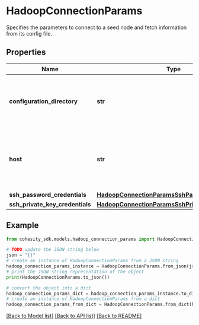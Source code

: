 # HadoopConnectionParams

Specifies the parameters to connect to a seed node and fetch information from its config file.

## Properties

Name | Type | Description | Notes
------------ | ------------- | ------------- | -------------
**configuration_directory** | **str** | The directory containing the application specific config file. . | 
**host** | **str** | IP or hostname of any host from which the  configuration file can be read. | 
**ssh_password_credentials** | [**HadoopConnectionParamsSshPasswordCredentials**](HadoopConnectionParamsSshPasswordCredentials.md) |  | [optional] 
**ssh_private_key_credentials** | [**HadoopConnectionParamsSshPrivateKeyCredentials**](HadoopConnectionParamsSshPrivateKeyCredentials.md) |  | [optional] 

## Example

```python
from cohesity_sdk.models.hadoop_connection_params import HadoopConnectionParams

# TODO update the JSON string below
json = "{}"
# create an instance of HadoopConnectionParams from a JSON string
hadoop_connection_params_instance = HadoopConnectionParams.from_json(json)
# print the JSON string representation of the object
print(HadoopConnectionParams.to_json())

# convert the object into a dict
hadoop_connection_params_dict = hadoop_connection_params_instance.to_dict()
# create an instance of HadoopConnectionParams from a dict
hadoop_connection_params_from_dict = HadoopConnectionParams.from_dict(hadoop_connection_params_dict)
```
[[Back to Model list]](../README.md#documentation-for-models) [[Back to API list]](../README.md#documentation-for-api-endpoints) [[Back to README]](../README.md)


